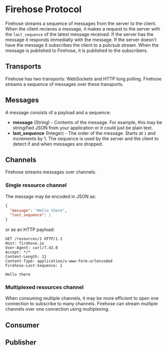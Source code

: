 # Firehose Protocol

Firehose streams a sequence of messages from the server to the client. When the client recieves a message, it makes a request to the server with the `last_sequence` of the latest message received. If the server has the message it responds immediatly with the message. If the server doesn't have the message it subscribes the client to a pub/sub stream. When the message is published to Firehose, it is published to the subscribers.

## Transports

Firehose has two transports: WebSockets and HTTP long polling. Firehose streams a sequence of messages over these transports.

## Messages

A message consists of a payload and a sequence:

* **message** (String) - Contents of the message. For example, this may be stringified JSON from your application or it could just be plain text.
* **last_sequence** (Integer) - The order of the message. Starts at `1` and increments by 1. The sequence is used by the server and the client to detect if and when messages are dropped.

## Channels

Firehose streams messages over channels.

### Single resource channel

The message may be encoded in JSON as:

```json
{
  "message": "Hello there",
  "last_sequence": 1
}
```

or as an HTTP payload:

```
GET /resources/1 HTTP/1.1
Host: firehose.io
User-Agent: curl/7.43.0
Accept: */*
Content-Length: 11
Content-Type: application/x-www-form-urlencoded
Firehose-Last-Sequence: 1

Hello there
```

### Multiplexed resources channel

When consuming multiple channels, it may be more efficient to open one connection to subscribe to many channels. Firehose can stream multiple channels over one connection using multiplexing.

## Consumer

## Publisher
